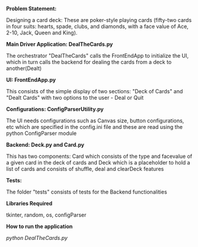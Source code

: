 **Problem Statement:**

Designing a card deck: These are poker-style playing cards (fifty-two cards in four suits: hearts, spade, clubs,
and diamonds, with a face value of Ace, 2-10, Jack, Queen and King).

**Main Driver Application: DealTheCards.py**

The orchestrator "DealTheCards" calls the FrontEndApp to initialize the UI, which in turn calls the
backend for dealing the cards from a deck to another(Dealt)

**UI: FrontEndApp.py**

This consists of the simple display of two sections: "Deck of Cards" and "Dealt Cards" with
two options to the user - Deal or Quit

**Configurations: ConfigParserUtility.py**

The UI needs configurations such as Canvas size, button configurations, etc which are specified 
in the config.ini file and these are read using the python ConfigParser module


**Backend: Deck.py and Card.py**

This has two components: Card which consists of the type and facevalue of a given card in the deck of cards
and Deck which is a placeholder to hold a list of cards and consists of shuffle, deal and clearDeck
features

**Tests:**

The folder "tests" consists of tests for the Backend functionalities

**Libraries Required**

tkinter, random, os, configParser

**How to run the application**

_python DealTheCards.py_


